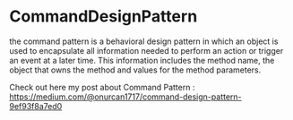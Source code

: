 # CommandDesignPattern

the command pattern is a behavioral design pattern in which an object is used to encapsulate all information needed to perform an action or trigger an event at a later time. This information includes the method name, the object that owns the method and values for the method parameters.

Check out here my post about Command Pattern : https://medium.com/@onurcan1717/command-design-pattern-9ef93f8a7ed0
